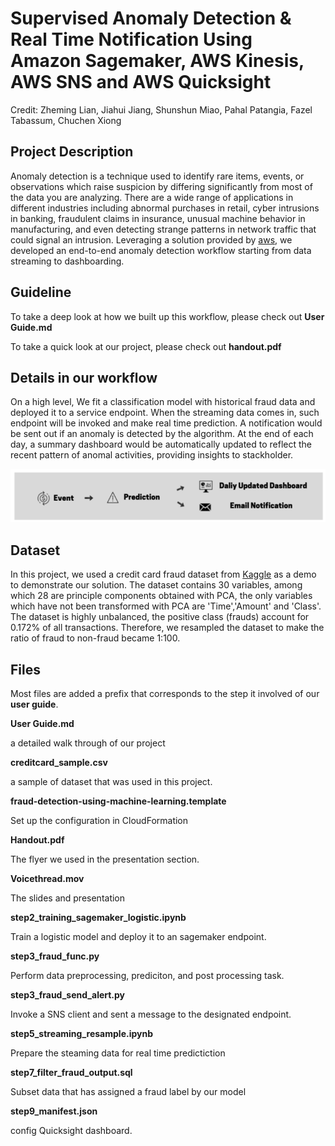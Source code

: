 # Supervised Anomaly Detection & Real Time Notification Using Amazon Sagemaker, AWS Kinesis, AWS SNS and AWS Quicksight

Credit: Zheming Lian, Jiahui Jiang, Shunshun Miao, Pahal Patangia, Fazel Tabassum, Chuchen Xiong

## Project Description

Anomaly detection is a technique used to identify rare items, events, or observations which raise suspicion by differing significantly from most of the data you are analyzing. There are a wide range of applications in different industries including abnormal purchases in retail, cyber intrusions in banking, fraudulent claims in insurance, unusual machine behavior in manufacturing, and even detecting strange patterns in network traffic that could signal an intrusion. Leveraging a solution provided by [aws](https://s3.amazonaws.com/solutions-reference/fraud-detection-using-machine-learning/latest/fraud-detection-using-machine-learning.pdf), we developed an end-to-end anomaly detection workflow starting from data streaming to dashboarding. 

## Guideline

To take a deep look at how we built up this workflow, please check out **User Guide.md**

To take a quick look at our project, please check out **handout.pdf**

## Details in our workflow 
On a high level, We fit a classification model with historical fraud data and deployed it to a service endpoint. When the streaming data comes in, such endpoint will be invoked and make real time prediction. A notification would be sent out if an anomaly is detected by the algorithm. At the end of each day, a summary dashboard would be automatically updated to reflect the recent pattern of anomal activities, providing insights to stackholder. 

![](img/workflow.png)

## Dataset 
In this project, we used a credit card fraud dataset from [Kaggle](https://www.kaggle.com/mlg-ulb/creditcardfraud) as a demo to demonstrate our solution. The dataset contains 30 variables, among which 28 are principle components obtained with PCA, the only variables which have not been transformed with PCA are 'Time','Amount' and 'Class'. The dataset is highly unbalanced, the positive class (frauds) account for 0.172% of all transactions. Therefore, we resampled the dataset to make the ratio of fraud to non-fraud became 1:100.



## Files

Most files are added a prefix that corresponds to the step it involved of our **user guide**.

**User Guide.md**

a detailed walk through of our project

**creditcard_sample.csv**

a sample of dataset that was used in this project.

**fraud-detection-using-machine-learning.template**

Set up the configuration in CloudFormation

**Handout.pdf**

The flyer we used in the presentation section.

**Voicethread.mov**

The slides and presentation

**step2_training_sagemaker_logistic.ipynb**

Train a logistic model and deploy it to an sagemaker endpoint.

**step3_fraud_func.py**

Perform data preprocessing, prediciton, and post processing task. 

**step3_fraud_send_alert.py**

Invoke a SNS client and sent a message to the designated endpoint.

**step5_streaming_resample.ipynb**

Prepare the steaming data for real time predictiction

**step7_filter_fraud_output.sql**

Subset data that has assigned a fraud label by our model

**step9_manifest.json**

config Quicksight dashboard.

